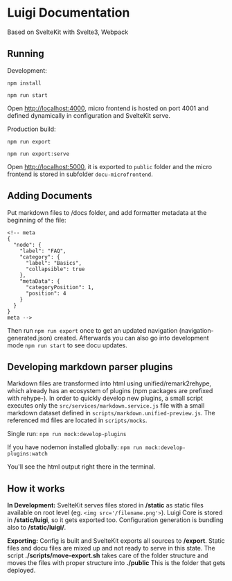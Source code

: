 # Luigi Documentation

Based on SvelteKit with Svelte3, Webpack

## Running

Development:

`npm install`

`npm run start`

Open [http://localhost:4000](http://localhost:4000), micro frontend is hosted on port 4001 and defined dynamically in configuration and SvelteKit serve.


Production build:

`npm run export`

`npm run export:serve`

Open [http://localhost:5000](http://localhost:5000), it is exported to `public` folder and the micro frontend is stored in subfolder `docu-microfrontend`.

## Adding Documents

Put markdown files to /docs folder, and add formatter metadata at the beginning of the file:
```
<!-- meta
{
  "node": {
    "label": "FAQ",
    "category": {
      "label": "Basics",
      "collapsible": true
    },
    "metaData": {
      "categoryPosition": 1,
      "position": 4
    }
  }
}
meta -->
```
Then run `npm run export` once to get an updated navigation (navigation-generated.json) created. Afterwards you can also go into development mode `npm run start` to see docu updates.

## Developing markdown parser plugins

Markdown files are transformed into html using unified/remark2rehype, which already has an ecosystem of plugins (npm packages are prefixed with rehype-). In order to quickly develop new plugins, a small script executes only the `src/services/markdown.service.js` file with a small markdown dataset defined in `scripts/markdown.unified-preview.js`. The referenced md files are located in `scripts/mocks`.

Single run: `npm run mock:develop-plugins`

If you have nodemon installed globally: `npm run mock:develop-plugins:watch`

You'll see the html output right there in the terminal.

## How it works

**In Development:**
SvelteKit serves files stored in **/static** as static files available on root level (eg. `<img src='/filename.png'>`).
Luigi Core is stored in **/static/luigi**, so it gets exported too. 
Configuration generation is bundling also to **/static/luigi/**.

**Exporting:**
Config is built and SvelteKit exports all sources to **/export**. Static files and docu files are mixed up and not ready to serve in this state. The script **./scripts/move-export.sh** takes care of the folder structure and moves the files with proper structure into **./public**
This is the folder that gets deployed.
